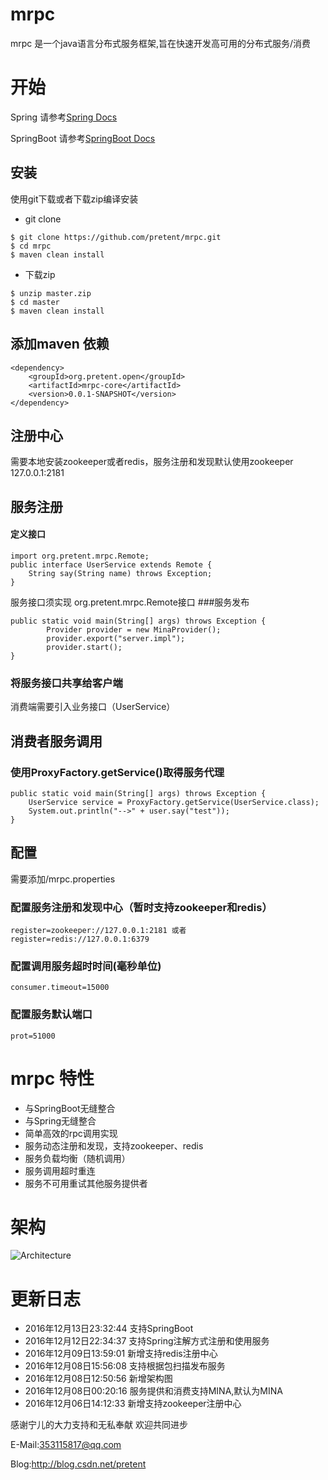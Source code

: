 # mrpc
mrpc 是一个java语言分布式服务框架,旨在快速开发高可用的分布式服务/消费

# 开始

Spring 请参考[Spring Docs](mrpc-support/mrpc-support-spring/README.md)

SpringBoot 请参考[SpringBoot Docs](mrpc-support/spring-boot-starter-mrpc/README.md)

## 安装

使用git下载或者下载zip编译安装

* git clone

```
$ git clone https://github.com/pretent/mrpc.git
$ cd mrpc
$ maven clean install
```

* 下载zip

```
$ unzip master.zip
$ cd master
$ maven clean install
```

## 添加maven 依赖
```
<dependency>
	<groupId>org.pretent.open</groupId>
	<artifactId>mrpc-core</artifactId>
	<version>0.0.1-SNAPSHOT</version>
</dependency>
```

## 注册中心
需要本地安装zookeeper或者redis，服务注册和发现默认使用zookeeper 127.0.0.1:2181

## 服务注册
#### 定义接口
```
import org.pretent.mrpc.Remote;
public interface UserService extends Remote {
    String say(String name) throws Exception;
}
```
服务接口须实现 org.pretent.mrpc.Remote接口
###服务发布
```
public static void main(String[] args) throws Exception {
		Provider provider = new MinaProvider();
		provider.export("server.impl");
		provider.start();
}
```
### 将服务接口共享给客户端
消费端需要引入业务接口（UserService）
## 消费者服务调用
### 使用ProxyFactory.getService()取得服务代理
```
public static void main(String[] args) throws Exception {
	UserService service = ProxyFactory.getService(UserService.class);
	System.out.println("-->" + user.say("test"));
}
```
## 配置

需要添加/mrpc.properties

### 配置服务注册和发现中心（暂时支持zookeeper和redis）
```
register=zookeeper://127.0.0.1:2181 或者
register=redis://127.0.0.1:6379
```

### 配置调用服务超时时间(毫秒单位)
```
consumer.timeout=15000
```

### 配置服务默认端口
```
prot=51000
```

# mrpc 特性
* 与SpringBoot无缝整合
* 与Spring无缝整合
* 简单高效的rpc调用实现
* 服务动态注册和发现，支持zookeeper、redis
* 服务负载均衡（随机调用）
* 服务调用超时重连
* 服务不可用重试其他服务提供者

# 架构

![Architecture](./architecture.png)

# 更新日志

* 2016年12月13日23:32:44 支持SpringBoot
* 2016年12月12日22:34:37 支持Spring注解方式注册和使用服务
* 2016年12月09日13:59:01 新增支持redis注册中心
* 2016年12月08日15:56:08 支持根据包扫描发布服务
* 2016年12月08日12:50:56 新增架构图
* 2016年12月08日00:20:16 服务提供和消费支持MINA,默认为MINA
* 2016年12月06日14:12:33 新增支持zookeeper注册中心


感谢宁儿的大力支持和无私奉献
欢迎共同进步

E-Mail:353115817@qq.com

Blog:http://blog.csdn.net/pretent